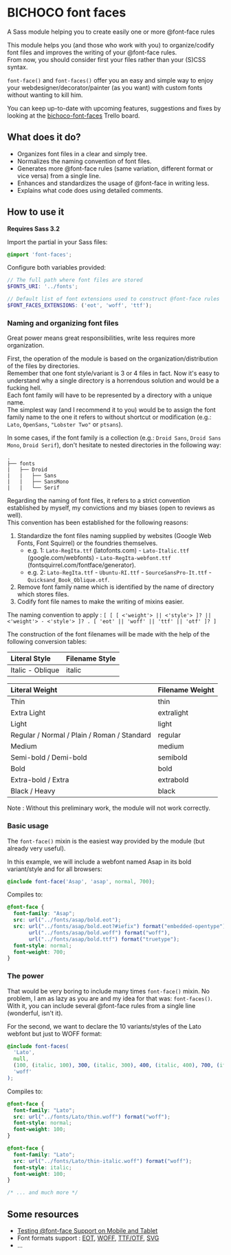 # BICHOCO font faces
A Sass module helping you to create easily one or more @font-face rules

This module helps you (and those who work with you) to organize/codify font files and improves the writing of your @font-face rules.
<br>From now, you should consider first your files rather than your (S)CSS syntax.

`font-face()` and `font-faces()` offer you an easy and simple way to enjoy your webdesigner/decorator/painter (as you want) with custom fonts without wanting to kill him.

You can keep up-to-date with upcoming features, suggestions and fixes by looking at the [bichoco-font-faces](https://trello.com/b/1aKrVBmd) Trello board.


## What does it do?

* Organizes font files in a clear and simply tree.
* Normalizes the naming convention of font files.
* Generates more @font-face rules (same variation, different format or vice versa) from a single line.
* Enhances and standardizes the usage of @font-face in writing less.
* Explains what code does using detailed comments.


## How to use it

**Requires Sass 3.2**

Import the partial in your Sass files:

```scss
@import 'font-faces';
```

Configure both variables provided:

```scss
// The full path where font files are stored
$FONTS_URI: '../fonts';

// Default list of font extensions used to construct @font-face rules
$FONT_FACES_EXTENSIONS: ('eot', 'woff', 'ttf');
```

### Naming and organizing font files

Great power means great responsibilities, write less requires more organization.

First, the operation of the module is based on the organization/distribution of the files by directories.
<br>Remember that one font style/variant is 3 or 4 files in fact. Now it's easy to understand why a single directory is a horrendous solution and would be a fucking hell.
<br>Each font family will have to be represented by a directory with a unique name.
<br>The simplest way (and I recommend it to you) would be to assign the font family name to the one it refers to without shortcut or modification (e.g.: `Lato`, `OpenSans`, `"Lobster Two"` or `ptsans`).

In some cases, if the font family is a collection (e.g.: `Droid Sans`, `Droid Sans Mono`, `Droid Serif`), don't hesitate to nested directories in the following way:

```
.
├── fonts
|   ├── Droid
|   |   ├── Sans
|   |   ├── SansMono
|   |   └── Serif
```


Regarding the naming of font files, it refers to a strict convention established by myself, my convictions and my biases (open to reviews as well).
<br>This convention has been established for the following reasons:

1. Standardize the font files naming supplied by websites (Google Web Fonts, Font Squirrel) or the foundries themselves.
   * e.g. 1: `Lato-RegIta.ttf` (latofonts.com) - `Lato-Italic.ttf` (google.com/webfonts) - `Lato-RegIta-webfont.ttf` (fontsquirrel.com/fontface/generator).
   * e.g. 2: `Lato-RegIta.ttf` - `Ubuntu-RI.ttf` - `SourceSansPro-It.ttf` - `Quicksand_Book_Oblique.otf`.
2. Remove font family name which is identified by the name of directory which stores files.
3. Codify font file names to make the writing of mixins easier.

The naming convention to apply  : `[ [ [ <'weight'> || <'style'> ]? || <'weight'> - <'style'> ]? . [ 'eot' || 'woff' || 'ttf' || 'otf' ]? ]`

The construction of the font filenames will be made with the help of the following conversion tables:

 Literal Style                               | Filename Style
:--------------------------------------------|:---------------
 Italic - Oblique                            | italic


 Literal Weight                              | Filename Weight
:--------------------------------------------|:---------------
 Thin                                        | thin
 Extra Light                                 | extralight
 Light                                       | light
 Regular / Normal / Plain / Roman / Standard | regular
 Medium                                      | medium
 Semi-bold / Demi-bold                       | semibold
 Bold                                        | bold
 Extra-bold / Extra                          | extrabold
 Black / Heavy                               | black

Note : Without this preliminary work, the module will not work correctly.


### Basic usage

The `font-face()` mixin is the easiest way provided by the module (but already very useful).

In this example, we will include a webfont named Asap in its bold variant/style and for all browsers:

```scss
@include font-face('Asap', 'asap', normal, 700);
```

Compiles to:

```css
@font-face {
  font-family: "Asap";
  src: url("../fonts/asap/bold.eot");
  src: url("../fonts/asap/bold.eot?#iefix") format("embedded-opentype"),
       url("../fonts/asap/bold.woff") format("woff"),
       url("../fonts/asap/bold.ttf") format("truetype");
  font-style: normal;
  font-weight: 700;
}
```

### The power

That would be very boring to include many times `font-face()` mixin. No problem, I am as lazy as you are and my idea for that was: `font-faces()`.
<br>With it, you can include several @font-face rules from a single line (wonderful, isn't it).

For the second, we want to declare the 10 variants/styles of the Lato webfont but just to WOFF format:

```scss
@include font-faces(
  'Lato',
  null,
  (100, (italic, 100), 300, (italic, 300), 400, (italic, 400), 700, (italic, 700), 900, (italic, 900)),
  'woff'
);
```

Compiles to:

```css
@font-face {
  font-family: "Lato";
  src: url("../fonts/Lato/thin.woff") format("woff");
  font-style: normal;
  font-weight: 100;
}

@font-face {
  font-family: "Lato";
  src: url("../fonts/Lato/thin-italic.woff") format("woff");
  font-style: italic;
  font-weight: 100;
}

/* ... and much more */
```


## Some resources

* [Testing @font-face Support on Mobile and Tablet](http://blog.kaelig.fr/post/33373448491/testing-font-face-support-on-mobile-and-tablet)
* Font formats support : [EOT](http://caniuse.com/#feat=eot), [WOFF](http://caniuse.com/#feat=woff), [TTF/OTF](http://caniuse.com/#feat=ttf), [SVG](http://caniuse.com/#feat=svg-fonts)
* ...